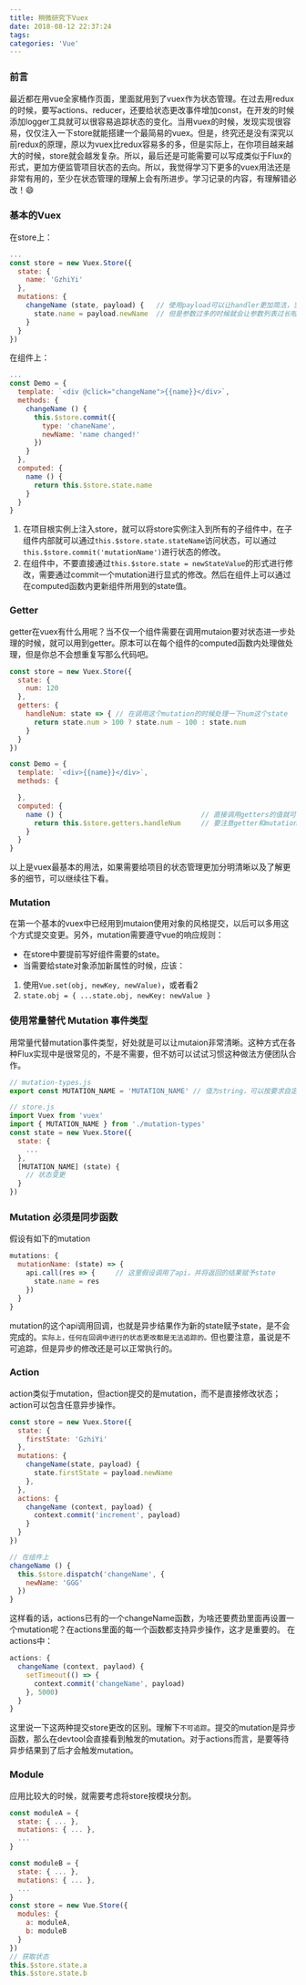 ```yaml
---
title: 稍微研究下Vuex
date: 2018-08-12 22:37:24
tags:
categories: 'Vue'
---
```

### 前言
最近都在用vue全家桶作页面，里面就用到了vuex作为状态管理。在过去用redux的时候，要写actions、reducer，还要给状态更改事件增加const，在开发的时候添加logger工具就可以很容易追踪状态的变化。当用vuex的时候，发现实现很容易，仅仅注入一下store就能搭建一个最简易的vuex。但是，终究还是没有深究以前redux的原理，原以为vuex比redux容易多的多，但是实际上，在你项目越来越大的时候，store就会越发复杂。所以，最后还是可能需要可以写成类似于Flux的形式，更加方便监管项目状态的去向。所以，我觉得学习下更多的vuex用法还是非常有用的，至少在状态管理的理解上会有所进步。学习记录的内容，有理解错必改！😄
<!--more-->

### 基本的Vuex
在store上：
```javascript
...
const store = new Vuex.Store({
  state: {
    name: 'GzhiYi'
  },
  mutations: {
    changeName (state, payload) {   // 使用payload可以让handler更加简洁，当然可以直接附带参数
      state.name = payload.newName  // 但是参数过多的时候就会让参数列表过长啦。
    }
  }
})
```
在组件上：
```javascript
...
const Demo = {
  template: `<div @click="changeName">{{name}}</div>`,
  methods: {
    changeName () {
      this.$store.commit({
        type: 'chaneName',
        newName: 'name changed!'
      })
    }
  },
  computed: {
    name () {
      return this.$store.state.name
    }
  }
}
```
1. 在项目根实例上注入store，就可以将store实例注入到所有的子组件中，在子组件内部就可以通过`this.$store.state.stateName`访问状态，可以通过`this.$store.commit('mutationName')`进行状态的修改。
2. 在组件中，不要直接通过`this.$store.state = newStateValue`的形式进行修改，需要通过commit一个mutation进行显式的修改。然后在组件上可以通过在computed函数内更新组件所用到的state值。

### Getter
getter在vuex有什么用呢？当不仅一个组件需要在调用mutaion要对状态进一步处理的时候，就可以用到getter。原本可以在每个组件的computed函数内处理做处理，但是你总不会想重复写那么代码吧。
```javascript
const store = new Vuex.Store({
  state: {
    num: 120
  },
  getters: {
    handleNum: state => { // 在调用这个mutation的时候处理一下num这个state
      return state.num > 100 ? state.num - 100 : state.num
    }
  }
})
```
```javascript
const Demo = {
  template: `<div>{{name}}</div>`,
  methods: {

  },
  computed: {
    name () {                                  // 直接调用getters的值就可以对应处理state并更新处理后的state。
      return this.$store.getters.handleNum     // 要注意getter和mutation达到的不是同一个结果。
    }
  }
}
```
以上是vuex最基本的用法，如果需要给项目的状态管理更加分明清晰以及了解更多的细节，可以继续往下看。

### Mutation
在第一个基本的vuex中已经用到mutaion使用对象的风格提交，以后可以多用这个方式提交变更。另外，mutation需要遵守vue的响应规则：
- 在store中要提前写好组件需要的state。
- 当需要给state对象添加新属性的时候，应该：
1. 使用`Vue.set(obj, newKey, newValue)`，或者看2
2. `state.obj = { ...state.obj, newKey: newValue }`

### 使用常量替代 Mutation 事件类型
用常量代替mutation事件类型，好处就是可以让mutaion非常清晰。这种方式在各种Flux实现中是很常见的，不是不需要，但不妨可以试试习惯这种做法方便团队合作。
```javascript
// mutation-types.js
export const MUTATION_NAME = 'MUTATION_NAME' // 值为string，可以按要求自定义。
```

```javascript
// store.js
import Vuex from 'vuex'
import { MUTATION_NAME } from './mutation-types'
const state = new Vuex.Store({
  state: {
    ...
  },
  [MUTATION_NAME] (state) {
    // 状态变更
  }
})
```

### Mutation 必须是同步函数
假设有如下的mutation
```javascript
mutations: {
  mutationName: (state) => {
    api.call(res => {     // 这里假设调用了api，并将返回的结果赋予state
      state.name = res 
    })
  }
}
```
mutation的这个api调用回调，也就是异步结果作为新的state赋予state，是不会完成的。`实际上，任何在回调中进行的状态更改都是无法追踪的。`但也要注意，虽说是不可追踪，但是异步的修改还是可以正常执行的。

### Action
action类似于mutation，但action提交的是mutation，而不是直接修改状态；action可以包含任意异步操作。
```javascript
const store = new Vuex.Store({
  state: {
    firstState: 'GzhiYi'
  },
  mutations: {
    changeName(state, payload) {
      state.firstState = payload.newName
    },
  },
  actions: {
    changeName (context, payload) {
      context.commit('increment', payload)
    }
  }
})
```
```javascript
// 在组件上
changeName () {
  this.$store.dispatch('changeName', {
    newName: 'GGG'
  })
}
```
这样看的话，actions已有的一个changeName函数，为啥还要费劲里面再设置一个mutation呢？在actions里面的每一个函数都支持异步操作，这才是重要的。
在actions中：
```javascript
actions: {
  changeName (context, paylaod) {
    setTimeout(() => {
      context.commit('changeName', payload)
    }, 5000)
  }
}
```
这里说一下这两种提交store更改的区别。理解下`不可追踪`。提交的mutation是异步函数，那么在devtool会直接看到触发的mutation。对于actions而言，是要等待异步结果到了后才会触发mutation。

### Module
应用比较大的时候，就需要考虑将store按模块分割。
```javascript
const moduleA = {
  state: { ... },
  mutations: { ... },
  ...
}

const moduleB = {
  state: { ... },
  mutations: { ... },
  ...
}
const store = new Vue.Store({
  modules: {
    a: moduleA,
    b: moduleB
  }
})
// 获取状态
this.$store.state.a
this.$store.state.b
```